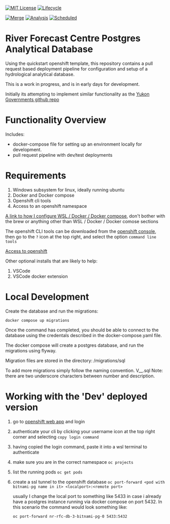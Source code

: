 [![MIT License](https://img.shields.io/github/license/bcgov/quickstart-openshift.svg)](/LICENSE.md)
[![Lifecycle](https://img.shields.io/badge/Lifecycle-Experimental-339999)](https://github.com/bcgov/repomountie/blob/master/doc/lifecycle-badges.md)

[![Merge](https://github.com/bcgov/quickstart-openshift/actions/workflows/merge.yml/badge.svg)](https://github.com/bcgov/quickstart-openshift/actions/workflows/merge.yml)
[![Analysis](https://github.com/bcgov/quickstart-openshift/actions/workflows/analysis.yml/badge.svg)](https://github.com/bcgov/quickstart-openshift/actions/workflows/analysis.yml)
[![Scheduled](https://github.com/bcgov/quickstart-openshift/actions/workflows/scheduled.yml/badge.svg)](https://github.com/bcgov/quickstart-openshift/actions/workflows/scheduled.yml)


# River Forecast Centre Postgres Analytical Database

Using the quickstart openshift template, this repository contains a pull request based
deployment pipeline for configuration and setup of a hydrological analytical database.

This is a work in progress, and is in early days for development.

Initially its attempting to implement similar functionality as the [Yukon Governments 
github repo](https://github.com/YukonWRB/AquaCache)


# Functionality Overview

Includes:

* docker-compose file for setting up an environment locally for development.
* pull request pipeline with dev/test deployments

# Requirements

1. Windows subsystem for linux, ideally running ubuntu
1. Docker and Docker compose
1. Openshift cli tools
1. Access to an openshift namespace

[A link to how I configure WSL / Docker / Docker compose](https://gist.github.com/franTarkenton/3a290442e13189908a959d942a172db3#install-docker), don't bother with 
the brew or anything other than WSL / Docker / Docker comose sections

The openshift CLI tools can be downloaded from the [openshift console](https://console.apps.silver.devops.gov.bc.ca), then go to the `?` icon at the top right, and select 
the option `command line tools`

[Access to openshift](https://just-ask.developer.gov.bc.ca/)

Other optional installs that are likely to help:
1. VSCode
1. VSCode docker extension

# Local Development

Create the database and run the migrations:

`docker compose up migrations`

Once the command has completed, you should be able to connect to the database using the credentals
described in the docker-compose.yaml file.

The docker compose will create a postgres database, and run the migrations using flyway.

Migration files are stored in the directory: /migrations/sql

To add more migrations simply follow the naming convention.  V<number>__<description>.sql
Note: there are two underscore characters between number and description.


# Working with the 'Dev' deployed version

1. go to [openshift web app](https://console.apps.silver.devops.gov.bc.ca/) and login
1. authenticate your cli by clicking your username icon at the top right corner and selecting `copy login command`
1. having copied the login command, paste it into a wsl terminal to authenticate
1. make sure you are in the correct namespace
    `oc projects`
1. list the running pods
    `oc get pods`
1. create a ssl tunnel to the openshift database
    `oc port-forward <pod with bitnami-pg name in it> <localport>:<remote port>`

    usually I change the local port to something like 5433 in case i already have a 
    postgres instance running via docker compose on port 5432.  In this scenario the 
    command would look something like:

    `oc port-forward nr-rfc-db-3-bitnami-pg-0 5433:5432`


